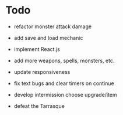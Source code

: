 # Todo
- refactor monster attack damage

- add save and load mechanic

- implement React.js

- add more weapons, spells, monsters, etc.

- update responsiveness

- fix text bugs and clear timers on continue

- develop intermission choose upgrade/item

- defeat the Tarrasque